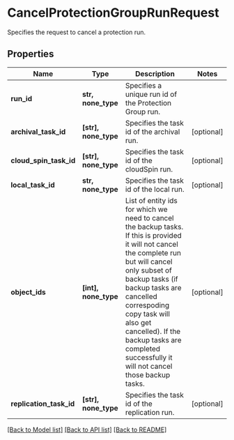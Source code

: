 # CancelProtectionGroupRunRequest

Specifies the request to cancel a protection run.

## Properties
Name | Type | Description | Notes
------------ | ------------- | ------------- | -------------
**run_id** | **str, none_type** | Specifies a unique run id of the Protection Group run. | 
**archival_task_id** | **[str], none_type** | Specifies the task id of the archival run. | [optional] 
**cloud_spin_task_id** | **[str], none_type** | Specifies the task id of the cloudSpin run. | [optional] 
**local_task_id** | **str, none_type** | Specifies the task id of the local run. | [optional] 
**object_ids** | **[int], none_type** | List of entity ids for which we need to cancel the backup tasks. If this is provided it will not cancel the complete run but will cancel only subset of backup tasks (if backup tasks are cancelled correspoding copy task will also get cancelled). If the backup tasks are completed successfully it will not cancel those backup tasks. | [optional] 
**replication_task_id** | **[str], none_type** | Specifies the task id of the replication run. | [optional] 

[[Back to Model list]](../README.md#documentation-for-models) [[Back to API list]](../README.md#documentation-for-api-endpoints) [[Back to README]](../README.md)


